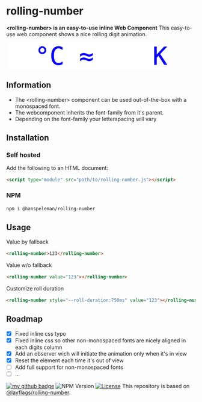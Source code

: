 # rolling-number
**&lt;rolling-number&gt; is an easy-to-use inline Web Component**
This easy-to-use web component shows a nice rolling digit animation.

![Rolling Number Screen Recording](rolling-number.gif)

## Information

- The &lt;rolling-number&gt; component can be used out-of-the-box with a monospaced font.
- The webcomponent inherits the font-family from it's parent.
- Depending on the font-family your letterspacing will vary

## Installation

### Self hosted

Add the following to an HTML document:

```html
<script type="module" src="path/to/rolling-number.js"></script>
```

### NPM
```html
npm i @hanspeleman/rolling-number
```

## Usage

Value by fallback
```html
<rolling-number>123</rolling-number>
```
Value w/o fallback
```html
<rolling-number value="123"></rolling-number>
```
Customize roll duration
```html
<rolling-number style="--roll-duration:750ms" value="123"></rolling-number>
```

## Roadmap

- [x] Fixed inline css typo
- [x] Fixed inline css so other non-monospaced fonts are nicely aligned in each digits column
- [x] Add an observer wich will initiate the animation only when it's in view
- [x] Reset the element each time it's out of view
- [ ] Add full support for non-monospaced fonts
- [ ] ...

[![my github badge](https://img.shields.io/badge/hanspeleman-000?style=for-the-badge&logo=github&logoColor=white)](https://github.com/hanspeleman) ![NPM Version](https://img.shields.io/npm/v/%40hanspeleman%2Frolling-number?style=for-the-badge&include_prereleases=&sort=semver&color=black) [![License](https://img.shields.io/badge/License-MIT-black?style=for-the-badge)](#license)
This repository is based on [@layflags/rolling-number](https://github.com/layflags/rolling-number).